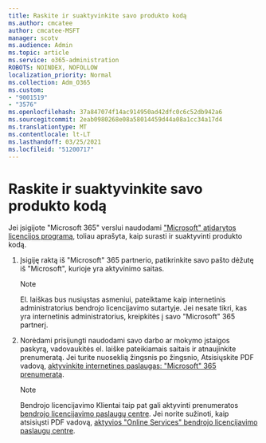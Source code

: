 ```yaml
---
title: Raskite ir suaktyvinkite savo produkto kodą
ms.author: cmcatee
author: cmcatee-MSFT
manager: scotv
ms.audience: Admin
ms.topic: article
ms.service: o365-administration
ROBOTS: NOINDEX, NOFOLLOW
localization_priority: Normal
ms.collection: Adm_O365
ms.custom:
- "9001519"
- "3576"
ms.openlocfilehash: 37a847074f14ac914950ad42dfc0c6c52db942a6
ms.sourcegitcommit: 2eab0980268e08a58014459d44a08a1cc34a17d4
ms.translationtype: MT
ms.contentlocale: lt-LT
ms.lasthandoff: 03/25/2021
ms.locfileid: "51200717"
---
```

# <a name="find-and-activate-my-product-key"></a>Raskite ir suaktyvinkite savo produkto kodą

Jei įsigijote "Microsoft 365" verslui naudodami ["Microsoft" atidarytos licencijos programą](https://go.microsoft.com/fwlink/p/?LinkID=613298), toliau aprašyta, kaip surasti ir suaktyvinti produkto kodą.

1. Įsigiję raktą iš "Microsoft" 365 partnerio, patikrinkite savo pašto dėžutę iš "Microsoft", kurioje yra aktyvinimo saitas.

    > [!NOTE]
    > El. laiškas bus nusiųstas asmeniui, pateiktame kaip internetinis administratorius bendrojo licencijavimo sutartyje. Jei nesate tikri, kas yra internetinis administratorius, kreipkitės į savo "Microsoft" 365 partnerį.
1. Norėdami prisijungti naudodami savo darbo ar mokymo įstaigos paskyrą, vadovaukitės el. laiške pateikiamais saitais ir atnaujinkite prenumeratą. Jei turite nuoseklią žingsnis po žingsnio, Atsisiųskite PDF vadovą, [aktyvinkite internetines paslaugas: "Microsoft" 365 prenumeratą](https://go.microsoft.com/fwlink/p/?LinkId=618100).

    > [!NOTE]
    > Bendrojo licencijavimo Klientai taip pat gali aktyvinti prenumeratos [bendrojo licencijavimo paslaugų centre](https://go.microsoft.com/fwlink/p/?LinkID=282016). Jei norite sužinoti, kaip atsisiųsti PDF vadovą, [aktyvios "Online Services" bendrojo licencijavimo paslaugų centre](https://go.microsoft.com/fwlink/p/?LinkId=618096).